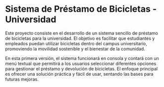 
# Sistema de Préstamo de Bicicletas - Universidad

Este proyecto consiste en el desarrollo de un sistema sencillo de préstamo de bicicletas para la universidad. El objetivo es facilitar que estudiantes y empleados puedan utilizar bicicletas dentro del campus universitario, promoviendo la movilidad sostenible y el bienestar de la comunidad.

En esta primera versión, el sistema funcionará en consola y contará con un menú textual que permitirá a los usuarios seleccionar diferentes opciones para gestionar el préstamo y devolución de bicicletas. El enfoque principal es ofrecer una solución práctica y fácil de usar, sentando las bases para futuras mejoras.